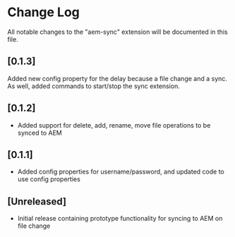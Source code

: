 # Change Log
All notable changes to the "aem-sync" extension will be documented in this file.

## [0.1.3]
Added new config property for the delay because a file change and a sync.  As well, added commands to start/stop the sync extension.

## [0.1.2]
- Added support for delete, add, rename, move file operations to be synced to AEM

## [0.1.1]
- Added config properties for username/password, and updated code to use config properties

## [Unreleased]
- Initial release containing prototype functionality for syncing to AEM on file change